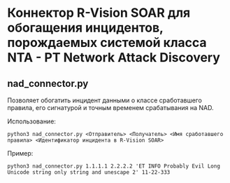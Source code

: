 # Коннектор R-Vision SOAR для обогащения инцидентов, порождаемых системой класса NTA - PT Network Attack Discovery  
## nad_connector.py 
  
Позволяет обогатить инцидент данными о классе сработавшего правила, его сигнатурой и точным временем срабатывания на NAD.
  
Использование:
  
```shell 
python3 nad_connector.py <Отправитель> <Получатель> <Имя сработавшего правила> <Идентификатор инцидента в R-Vision SOAR> 
```

Пример:

```shell 
python3 nad_connector.py 1.1.1.1 2.2.2.2 'ET INFO Probably Evil Long Unicode string only string and unescape 2' 11-22-333 
```
#
